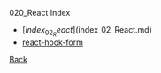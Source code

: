 020_React Index

* [$index_02_React]($index_02_React.md)
* [react-hook-form](react-hook-form.md)

[Back](./../index.md)